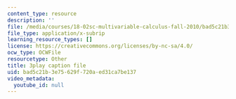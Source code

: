 ```yaml
---
content_type: resource
description: ''
file: /media/courses/18-02sc-multivariable-calculus-fall-2010/bad5c21b3e75629f720aed31ca7be137_mEI7ACWmx_8.srt
file_type: application/x-subrip
learning_resource_types: []
license: https://creativecommons.org/licenses/by-nc-sa/4.0/
ocw_type: OCWFile
resourcetype: Other
title: 3play caption file
uid: bad5c21b-3e75-629f-720a-ed31ca7be137
video_metadata:
  youtube_id: null
---
```

